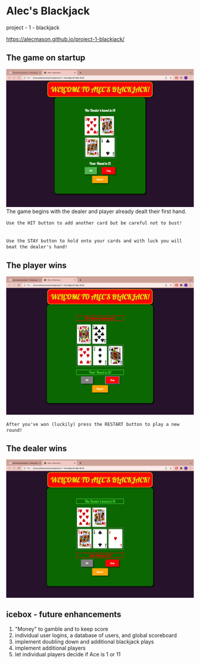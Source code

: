 # Alec's Blackjack
project - 1 - blackjack

https://alecmason.github.io/project-1-blackjack/

## The game on startup
<img src="images/finished_init.png">
The game begins with the dealer and player already dealt their first hand.

    Use the HIT button to add another card but be careful not to bust!

    
    Use the STAY button to hold onto your cards and with luck you will beat the dealer's hand!

## The player wins
<img src="images/finished_player_wins.png">

    After you've won (luckily) press the RESTART button to play a new round!
## The dealer wins
<img src="images/finished_dealer_wins.png">

## icebox - future enhancements
1. "Money" to gamble and to keep score
2. individual user logins, a database of users, and global scoreboard
3. implement doubling down and additional blackjack plays
3. implement additional players 
4. let individual players decide if Ace is 1 or 11